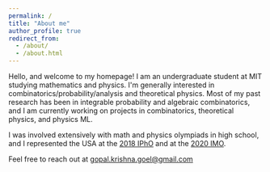 ```yaml
---
permalink: /
title: "About me"
author_profile: true
redirect_from: 
  - /about/
  - /about.html
---
```



Hello, and welcome to my homepage! I am an undergraduate student at MIT studying mathematics and physics. I'm generally interested in combinatorics/probability/analysis and theoretical physics. Most of my past research has been in integrable probability and algebraic combinatorics, and I am currently working on projects in combinatorics, theoretical physics, and physics ML.

I was involved extensively with math and physics olympiads in high school, and I represented the USA at the [2018 IPhO](https://www.aapt.org/physicsteam/2018/team.cfm?id=1025) and at the [2020 IMO](https://www.imo-official.org/participant_r.aspx?id=29882).

Feel free to reach out at gopal.krishna.goel@gmail.com
